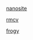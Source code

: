 [nanosite](?id=post/meet-nanosite/main_en.md)

[rmcv](?id=post/introducing-rmcv/main.md)

[frogy](?id=post/frogy/main.md)
